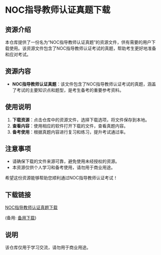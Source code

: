 # NOC指导教师认证真题下载

## 资源介绍

本仓库提供了一份名为“NOC指导教师认证真题”的资源文件，供有需要的用户下载使用。该资源文件包含了NOC指导教师认证考试的真题，帮助考生更好地准备和应对考试。

## 资源内容

- **NOC指导教师认证真题**：该文件包含了NOC指导教师认证考试的真题，涵盖了考试的主要知识点和题型，是考生备考的重要参考资料。

## 使用说明

1. **下载资源**：点击仓库中的资源文件，选择下载选项，将文件保存到本地。
2. **查看内容**：使用相应的软件打开下载的文件，查看真题内容。
3. **备考使用**：根据真题内容进行复习和练习，提升考试通过率。

## 注意事项

- 请确保下载的文件来源可靠，避免使用未经授权的资源。
- 本资源仅供个人学习和备考使用，请勿用于商业用途。

希望这份资源能够帮助您顺利通过NOC指导教师认证考试！

## 下载链接
[NOC指导教师认证真题下载](https://pan.quark.cn/s/acf03f4a8a45) 

(备用: [备用下载](https://pan.baidu.com/s/12Pqa2g8qQV8fcqr6hmCALA?pwd=1234))

## 说明

该仓库仅用于学习交流，请勿用于商业用途。
